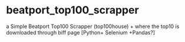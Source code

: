 # beatport_top100_scrapper
a Simple Beatport Top100 Scrapper (top100house) + where the top10 is downloaded through biff page
[Python+ Selenium +Pandas?]
